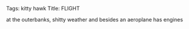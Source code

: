 Tags: kitty hawk
Title: FLIGHT
  
at the outerbanks, shitty weather and besides an aeroplane has engines  
